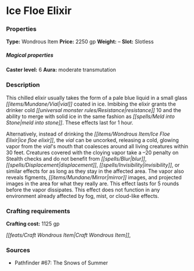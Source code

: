 ﻿---
Title: "Ice Floe Elixir"
Type: "Wondrous Item"
Price: "2250 gp"
Weight: "–"
Slot: "Slotless"
Caster level: "6"
Aura: "moderate transmutation"
Description: |
  "This chilled elixir usually takes the form of a pale blue liquid in a small glass vial coated in ice. Imbibing the elixir grants the drinker cold resistance 10 and the ability to merge with solid ice in the same fashion as _meld into stone_. These effects last for 1 hour.
  Alternatively, instead of drinking the ice floe elixir, the vial can be uncorked, releasing a cold, glowing vapor from the vial's mouth that coalesces around all living creatures within 30 feet. Creatures covered with the cloying vapor take a –20 penalty on Stealth checks and do not benefit from _blur_, _displacement_, _invisibility_, or similar effects for as long as they stay in the affected area. The vapor also reveals figments, _mirror images_, and _projected images_ in the area for what they really are. This effect lasts for 5 rounds before the vapor dissipates. This effect does not function in any environment already affected by fog, mist, or cloud-like effects."
Crafting cost: "1125 gp"
Sources: "['Pathfinder #67: The Snows of Summer']"
---

# Ice Floe Elixir

### Properties

**Type:** Wondrous Item **Price:** 2250 gp **Weight:** – **Slot:** Slotless

##### Magical properties

**Caster level:** 6 **Aura:** moderate transmutation

### Description

This chilled elixir usually takes the form of a pale blue liquid in a small glass _[[items/Mundane/Vial|vial]]_ coated in ice. Imbibing the elixir grants the drinker cold _[[universal monster rules/Resistance|resistance]]_ 10 and the ability to merge with solid ice in the same fashion as _[[spells/Meld into Stone|meld into stone]]_. These effects last for 1 hour.

Alternatively, instead of drinking the _[[items/Wondrous Item/Ice Floe Elixir|ice floe elixir]]_, the _vial_ can be uncorked, releasing a cold, glowing vapor from the _vial_'s mouth that coalesces around all living creatures within 30 feet. Creatures covered with the cloying vapor take a –20 penalty on Stealth checks and do not benefit from _[[spells/Blur|blur]]_, _[[spells/Displacement|displacement]]_, _[[spells/Invisibility|invisibility]]_, or similar effects for as long as they stay in the affected area. The vapor also reveals figments, _[[items/Mundane/Mirror|mirror]]_ images, and projected images in the area for what they really are. This effect lasts for 5 rounds before the vapor dissipates. This effect does not function in any environment already affected by fog, mist, or cloud-like effects.

### Crafting requirements

**Crafting cost:** 1125 gp

_[[feats/Craft Wondrous Item|Craft Wondrous Item]]_,

### Sources

* Pathfinder #67: The Snows of Summer